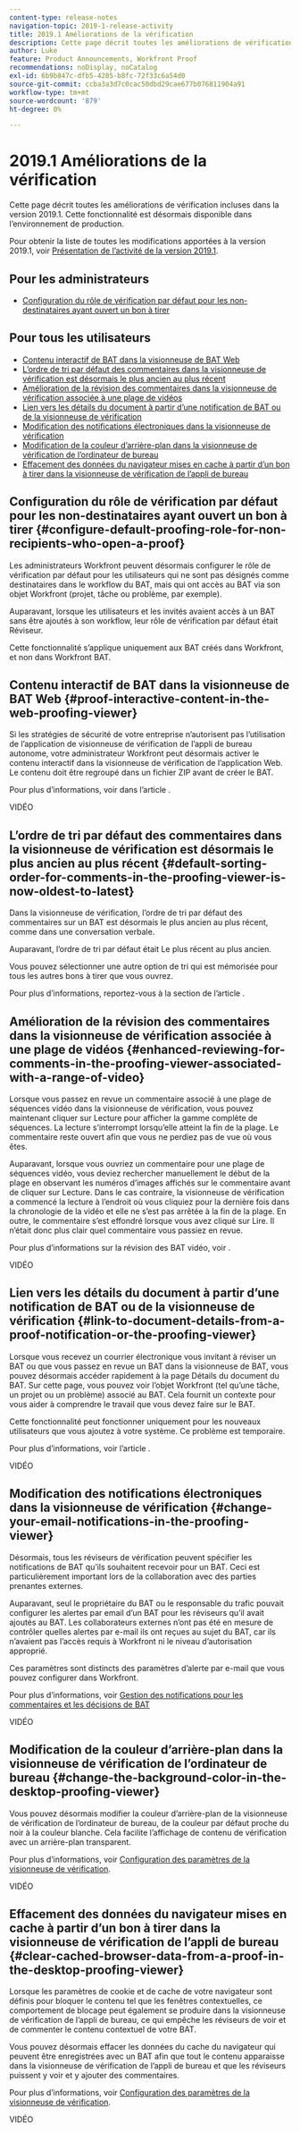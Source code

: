 ```yaml
---
content-type: release-notes
navigation-topic: 2019-1-release-activity
title: 2019.1 Améliorations de la vérification
description: Cette page décrit toutes les améliorations de vérification incluses dans la version 2019.1. Cette fonctionnalité est désormais disponible dans l’environnement de production.
author: Luke
feature: Product Announcements, Workfront Proof
recommendations: noDisplay, noCatalog
exl-id: 6b9b847c-dfb5-4285-b8fc-72f33c6a54d0
source-git-commit: ccba3a3d7c0cac50dbd29cae677b076811904a91
workflow-type: tm+mt
source-wordcount: '879'
ht-degree: 0%

---
```


# 2019.1 Améliorations de la vérification

Cette page décrit toutes les améliorations de vérification incluses dans la version 2019.1. Cette fonctionnalité est désormais disponible dans l’environnement de production.

Pour obtenir la liste de toutes les modifications apportées à la version 2019.1, voir [Présentation de l’activité de la version 2019.1](../../../../product-announcements/product-releases/quarterly-release-archive/2019.1-release-activity/2019.1-release-activity-overview.md).

## Pour les administrateurs

* [Configuration du rôle de vérification par défaut pour les non-destinataires ayant ouvert un bon à tirer](#configure-default-proofing-role-for-non-recipients-who-open-a-proof)

## Pour tous les utilisateurs

* [Contenu interactif de BAT dans la visionneuse de BAT Web](#proof-interactive-content-in-the-web-proofing-viewer)
* [L’ordre de tri par défaut des commentaires dans la visionneuse de vérification est désormais le plus ancien au plus récent](#default-sorting-order-for-comments-in-the-proofing-viewer-is-now-oldest-to-latest)
* [Amélioration de la révision des commentaires dans la visionneuse de vérification associée à une plage de vidéos](#enhanced-reviewing-for-comments-in-the-proofing-viewer-associated-with-a-range-of-video)
* [Lien vers les détails du document à partir d’une notification de BAT ou de la visionneuse de vérification](#link-to-document-details-from-a-proof-notification-or-the-proofing-viewer)
* [Modification des notifications électroniques dans la visionneuse de vérification](#change-your-email-notifications-in-the-proofing-viewer)
* [Modification de la couleur d’arrière-plan dans la visionneuse de vérification de l’ordinateur de bureau](#change-the-background-color-in-the-desktop-proofing-viewer)
* [Effacement des données du navigateur mises en cache à partir d’un bon à tirer dans la visionneuse de vérification de l’appli de bureau](#clear-cached-browser-data-from-a-proof-in-the-desktop-proofing-viewer)

## Configuration du rôle de vérification par défaut pour les non-destinataires ayant ouvert un bon à tirer {#configure-default-proofing-role-for-non-recipients-who-open-a-proof}

Les administrateurs Workfront peuvent désormais configurer le rôle de vérification par défaut pour les utilisateurs qui ne sont pas désignés comme destinataires dans le workflow du BAT, mais qui ont accès au BAT via son objet Workfront (projet, tâche ou problème, par exemple).

Auparavant, lorsque les utilisateurs et les invités avaient accès à un BAT sans être ajoutés à son workflow, leur rôle de vérification par défaut était Réviseur.

Cette fonctionnalité s’applique uniquement aux BAT créés dans Workfront, et non dans Workfront BAT.

## Contenu interactif de BAT dans la visionneuse de BAT Web {#proof-interactive-content-in-the-web-proofing-viewer}

Si les stratégies de sécurité de votre entreprise n’autorisent pas l’utilisation de l’application de visionneuse de vérification de l’appli de bureau autonome, votre administrateur Workfront peut désormais activer le contenu interactif dans la visionneuse de vérification de l’application Web. Le contenu doit être regroupé dans un fichier ZIP avant de créer le BAT.

Pour plus d’informations, voir dans l’article .

VIDÉO

## L’ordre de tri par défaut des commentaires dans la visionneuse de vérification est désormais le plus ancien au plus récent  {#default-sorting-order-for-comments-in-the-proofing-viewer-is-now-oldest-to-latest}

Dans la visionneuse de vérification, l’ordre de tri par défaut des commentaires sur un BAT est désormais le plus ancien au plus récent, comme dans une conversation verbale.

Auparavant, l’ordre de tri par défaut était Le plus récent au plus ancien.

Vous pouvez sélectionner une autre option de tri qui est mémorisée pour tous les autres bons à tirer que vous ouvrez.

Pour plus d’informations, reportez-vous à la section de l’article .

## Amélioration de la révision des commentaires dans la visionneuse de vérification associée à une plage de vidéos {#enhanced-reviewing-for-comments-in-the-proofing-viewer-associated-with-a-range-of-video}

Lorsque vous passez en revue un commentaire associé à une plage de séquences vidéo dans la visionneuse de vérification, vous pouvez maintenant cliquer sur Lecture pour afficher la gamme complète de séquences. La lecture s’interrompt lorsqu’elle atteint la fin de la plage. Le commentaire reste ouvert afin que vous ne perdiez pas de vue où vous êtes.

Auparavant, lorsque vous ouvriez un commentaire pour une plage de séquences vidéo, vous deviez rechercher manuellement le début de la plage en observant les numéros d’images affichés sur le commentaire avant de cliquer sur Lecture. Dans le cas contraire, la visionneuse de vérification a commencé la lecture à l’endroit où vous cliquiez pour la dernière fois dans la chronologie de la vidéo et elle ne s’est pas arrêtée à la fin de la plage. En outre, le commentaire s’est effondré lorsque vous avez cliqué sur Lire. Il n’était donc plus clair quel commentaire vous passiez en revue.

Pour plus d’informations sur la révision des BAT vidéo, voir .

VIDÉO

## Lien vers les détails du document à partir d’une notification de BAT ou de la visionneuse de vérification {#link-to-document-details-from-a-proof-notification-or-the-proofing-viewer}

Lorsque vous recevez un courrier électronique vous invitant à réviser un BAT ou que vous passez en revue un BAT dans la visionneuse de BAT, vous pouvez désormais accéder rapidement à la page Détails du document du BAT. Sur cette page, vous pouvez voir l’objet Workfront (tel qu’une tâche, un projet ou un problème) associé au BAT. Cela fournit un contexte pour vous aider à comprendre le travail que vous devez faire sur le BAT.

Cette fonctionnalité peut fonctionner uniquement pour les nouveaux utilisateurs que vous ajoutez à votre système. Ce problème est temporaire.

Pour plus d’informations, voir l’article .

VIDÉO

## Modification des notifications électroniques dans la visionneuse de vérification {#change-your-email-notifications-in-the-proofing-viewer}

Désormais, tous les réviseurs de vérification peuvent spécifier les notifications de BAT qu’ils souhaitent recevoir pour un BAT. Ceci est particulièrement important lors de la collaboration avec des parties prenantes externes.

Auparavant, seul le propriétaire du BAT ou le responsable du trafic pouvait configurer les alertes par email d’un BAT pour les réviseurs qu’il avait ajoutés au BAT. Les collaborateurs externes n’ont pas été en mesure de contrôler quelles alertes par e-mail ils ont reçues au sujet du BAT, car ils n’avaient pas l’accès requis à Workfront ni le niveau d’autorisation approprié.

Ces paramètres sont distincts des paramètres d’alerte par e-mail que vous pouvez configurer dans Workfront.

Pour plus d’informations, voir [Gestion des notifications pour les commentaires et les décisions de BAT](../../../../review-and-approve-work/proofing/reviewing-proofs-within-workfront/manage-notifications-for-proof-comments.md)

VIDÉO

## Modification de la couleur d’arrière-plan dans la visionneuse de vérification de l’ordinateur de bureau {#change-the-background-color-in-the-desktop-proofing-viewer}

Vous pouvez désormais modifier la couleur d’arrière-plan de la visionneuse de vérification de l’ordinateur de bureau, de la couleur par défaut proche du noir à la couleur blanche. Cela facilite l’affichage de contenu de vérification avec un arrière-plan transparent.

Pour plus d’informations, voir [Configuration des paramètres de la visionneuse de vérification](../../../../review-and-approve-work/proofing/reviewing-proofs-within-workfront/configure-proofing-viewer-settings.md).

VIDÉO

## Effacement des données du navigateur mises en cache à partir d’un bon à tirer dans la visionneuse de vérification de l’appli de bureau {#clear-cached-browser-data-from-a-proof-in-the-desktop-proofing-viewer}

Lorsque les paramètres de cookie et de cache de votre navigateur sont définis pour bloquer le contenu tel que les fenêtres contextuelles, ce comportement de blocage peut également se produire dans la visionneuse de vérification de l’appli de bureau, ce qui empêche les réviseurs de voir et de commenter le contenu contextuel de votre BAT.

Vous pouvez désormais effacer les données du cache du navigateur qui peuvent être enregistrées avec un BAT afin que tout le contenu apparaisse dans la visionneuse de vérification de l’appli de bureau et que les réviseurs puissent y voir et y ajouter des commentaires.

Pour plus d’informations, voir [Configuration des paramètres de la visionneuse de vérification](../../../../review-and-approve-work/proofing/reviewing-proofs-within-workfront/configure-proofing-viewer-settings.md).

VIDÉO

